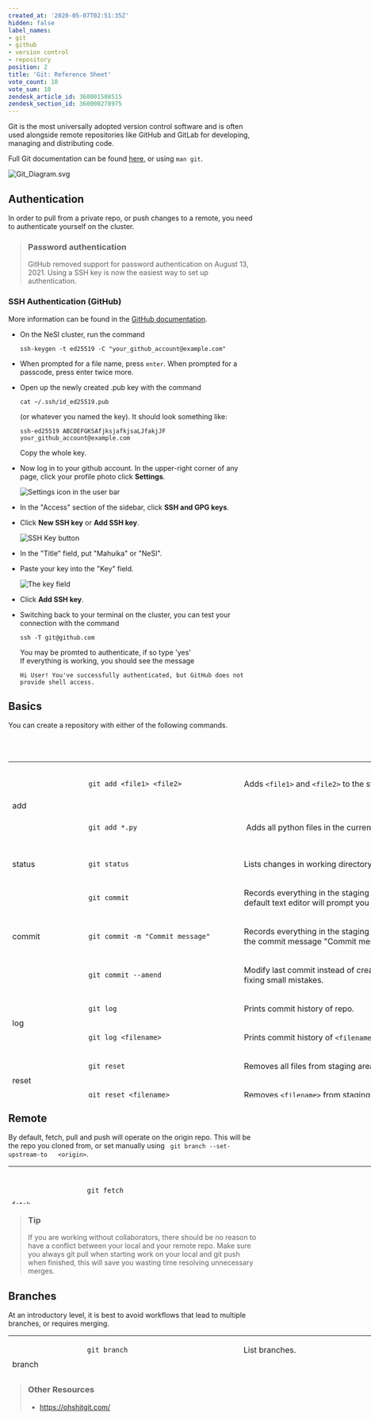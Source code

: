```yaml
---
created_at: '2020-05-07T02:51:35Z'
hidden: false
label_names:
- git
- github
- version control
- repository
position: 2
title: 'Git: Reference Sheet'
vote_count: 10
vote_sum: 10
zendesk_article_id: 360001508515
zendesk_section_id: 360000278975
---
```


Git is the most universally adopted version control software and is
often used alongside remote repositories like GitHub and GitLab for
developing, managing and distributing code.

Full Git documentation can be
found [here](https://git-scm.com/docs/git), or using `man git`.

![Git\_Diagram.svg](../includes/Git_Diagram.svg)

## Authentication

In order to pull from a private repo, or push changes to a remote, you
need to authenticate yourself on the cluster.

> ### Password authentication
>
> GitHub removed support for password authentication on August 13, 2021.
> Using a SSH key is now the easiest way to set up authentication.

### SSH Authentication (GitHub)

More information can be found in the [GitHub
documentation](https://docs.github.com/en/authentication/connecting-to-github-with-ssh/generating-a-new-ssh-key-and-adding-it-to-the-ssh-agent).

-   On the NeSI cluster, run the command 

        ssh-keygen -t ed25519 -C "your_github_account@example.com"

-   When prompted for a file name, press `enter`. When prompted for a
    passcode, press enter twice more.

-   Open up the newly created .pub key with the command 

        cat ~/.ssh/id_ed25519.pub

    (or whatever you named the key). It should look something like: 

        ssh-ed25519 ABCDEFGKSAfjksjafkjsaLJfakjJF your_github_account@example.com

    Copy the whole key.

-   Now log in to your github account. In the upper-right corner of any
    page, click your profile photo click **Settings**.

    <span class="procedural-image-wrapper">![Settings icon in the user
    bar](../includes/userbar-account-settings.png)</span>

-   In the "Access" section of the sidebar, click **SSH and GPG keys**.

-   Click **New SSH key** or **Add SSH key**.

    <span class="procedural-image-wrapper">![SSH Key
    button](../includes/ssh-add-ssh-key-with-auth.png)</span>

-   In the "Title" field, put "Mahuika" or "NeSI".

-   Paste your key into the "Key" field.

    <span class="procedural-image-wrapper">![The key
    field](../includes/ssh-key-paste-with-type.png)</span>

-   Click **Add SSH key**.

-   Switching back to your terminal on the cluster, you can test your
    connection with the command 

        ssh -T git@github.com

    You may be promted to authenticate, if so type 'yes'  
    If everything is working, you should see the message 

        Hi User! You've successfully authenticated, but GitHub does not provide shell access.

## Basics

You can create a repository with either of the following commands.

<table>
<tbody>
<tr class="odd">
</tr>
<tr class="even">
</tr>
</tbody>
</table>

 

<table style="height: 678px; width: 974px;">
<tbody>
<tr style="height: 89px;">
<td style="width: 142px; height: 89px;" rowspan="2">

add

</td>
<td style="width: 310px; height: 89px;">

`git add <file1> <file2>`

</td>
<td style="width: 513px; height: 89px;">

Adds `<file1>` and `<file2>` to the staging area.

</td>
</tr>
<tr style="height: 89px;">
<td style="width: 310px; height: 89px;">

<span class="c">`git add *.py`</span>

</td>
<td style="width: 513px; height: 89px;">

 Adds all python files in the current directory to the staging area.

</td>
</tr>
<tr style="height: 41px;">
<td style="width: 142px; height: 41px;">

status

</td>
<td style="width: 310px; height: 41px;">

<span class="c">`git status`</span>

</td>
<td style="width: 513px; height: 41px;">

Lists changes in working directory, and staged files.

</td>
</tr>
<tr style="height: 39px;">
<td style="width: 142px; height: 39px;" rowspan="3">

commit 

</td>
<td style="width: 310px; height: 39px;">

`git commit`

</td>
<td style="width: 513px; height: 39px;">

Records everything in the staging area to your repository. The default
text editor will prompt you for a commit message.

</td>
</tr>
<tr style="height: 39px;">
<td style="width: 310px; height: 39px;">

<span class="c">`git commit -m "Commit message"`</span>

</td>
<td style="width: 513px; height: 39px;">

Records everything in the staging area to your repository with the
commit message "Commit message"

</td>
</tr>
<tr style="height: 39px;">
<td style="width: 310px; height: 39px;">

<span class="c">`git commit --amend`</span>

</td>
<td style="width: 513px; height: 39px;">

Modify last commit instead of creating a new one. Useful for fixing
small mistakes.

</td>
</tr>
<tr style="height: 41px;">
<td style="width: 142px; height: 41px;" rowspan="2">

log 

</td>
<td style="width: 310px; height: 41px;">

`git log`

</td>
<td style="width: 513px; height: 41px;">

Prints commit history of repo.

</td>
</tr>
<tr style="height: 41px;">
<td style="width: 310px; height: 41px;">

`git log <filename>`

</td>
<td style="width: 513px; height: 41px;">

Prints commit history of `<filename>`.

</td>
</tr>
<tr style="height: 41px;">
<td style="width: 142px; height: 41px;" rowspan="2">

reset 

</td>
<td style="width: 310px; height: 41px;">

`git reset`

</td>
<td style="width: 513px; height: 41px;">

Removes all files from staging area. (Opposite of `git add`)

</td>
</tr>
<tr style="height: 41px;">
<td style="width: 310px; height: 41px;">

`git reset <filename>`

</td>
<td style="width: 513px; height: 41px;">

Removes `<filename>` from staging area.

</td>
</tr>
</tbody>
</table>

## Remote

By default, fetch, pull and push will operate on the origin repo. This
will be the repo you cloned from, or set manually using
` git branch --set-upstream-to   <origin>`.

<table style="height: 76px; width: 1050px;">
<tbody>
<tr>
<td style="width: 136px;" rowspan="2">

fetch 

</td>
<td style="width: 565.701px;">

`git fetch`

</td>
<td style="width: 310.299px;">

Gets status of 'origin'. git fetch **does not **change your working
directory or local repository (see `git pull`). 

</td>
</tr>
<tr>
<td style="width: 565.701px;">

`git fetch <repo> <branch>`

</td>
<td style="width: 310.299px;">

Get status of `<repo>` `<branch>`.

</td>
</tr>
<tr>
<td style="width: 136px;" rowspan="2">

pull 

</td>
<td style="width: 565.701px;">

`git pull`

</td>
<td style="width: 310.299px;">

Incorporates changes from 'origin' into local repo. 

</td>
</tr>
<tr>
<td style="width: 565.701px;">

`git pull <repo> <branch>`

</td>
<td style="width: 310.299px;">

Incorporates changes from `<repo>` `<branch>` into local repo.

</td>
</tr>
<tr>
<td style="width: 136px;" rowspan="2">

push 

</td>
<td style="width: 565.701px;">

`git push`

</td>
<td style="width: 310.299px;">

Incorporates changes from local repo into 'origin'. 

</td>
</tr>
<tr>
<td style="width: 565.701px;">

`git push <repo> <branch>`

</td>
<td style="width: 310.299px;">

Incorporates changes from local repo into `<repo>` `<branch>`

</td>
</tr>
</tbody>
</table>

> ### Tip
>
> If you are working without collaborators, there should be no reason to
> have a conflict between your local and your remote repo. Make sure you
> always git pull when starting work on your local and git push when
> finished, this will save you wasting time resolving unnecessary
> merges.

## Branches

At an introductory level, it is best to avoid workflows that lead to
multiple branches, or requires merging.

<table style="height: 76px; width: 966px;">
<tbody>
<tr>
<td style="width: 136px;" rowspan="2">

branch 

</td>
<td style="width: 303px;">

`git branch`

</td>
<td style="width: 489px;">

List branches.

</td>
</tr>
<tr>
<td style="width: 303px;">

`git branch <branch-name>`

</td>
<td style="width: 489px;">

Create new branch `<branch-name`

</td>
</tr>
<tr>
<td style="width: 136px;">

checkout

</td>
<td style="width: 303px;">

`git checkout <branch-name>`

</td>
<td style="width: 489px;">

Switch to editing branch `<branch-name>`

</td>
</tr>
<tr>
<td style="width: 136px;">

merge

</td>
<td style="width: 303px;">

`git merge <branch-name>`

</td>
<td style="width: 489px;">

Merge `<branch-name>` into current branch.

</td>
</tr>
</tbody>
</table>

> ### Other Resources
>
> -   <https://ohshitgit.com/>
